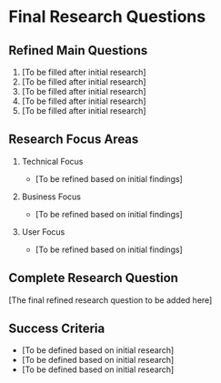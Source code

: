 # Final Research Questions

## Refined Main Questions

1. [To be filled after initial research]
2. [To be filled after initial research]
3. [To be filled after initial research]
4. [To be filled after initial research]
5. [To be filled after initial research]

## Research Focus Areas

1. Technical Focus
   - [To be refined based on initial findings]

2. Business Focus
   - [To be refined based on initial findings]

3. User Focus
   - [To be refined based on initial findings]

## Complete Research Question

   [The final refined research question to be added here]

## Success Criteria

- [To be defined based on initial research]
- [To be defined based on initial research]
- [To be defined based on initial research]
